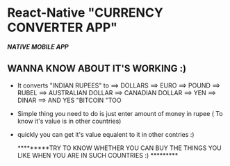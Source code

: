 # React-Native "CURRENCY CONVERTER APP"

***NATIVE MOBILE APP***

## WANNA KNOW ABOUT IT'S WORKING :) 
   * It converts "INDIAN RUPEES" to 
       ==> DOLLARS
       ==> EURO
       ==> POUND
       ==> RUBEL
       ==> AUSTRALIAN DOLLAR
       ==> CANADIAN DOLLAR
       ==> YEN
       ==> DINAR
       ==> AND YES "BITCOIN "TOO
   
   
   * Simple thing you need to do is just enter amount of money in rupee ( To know  it's value is in other countries)
   * quickly you can get it's value equalent to it in other contries :) 
     
     *********TRY TO KNOW WHETHER YOU CAN BUY THE THINGS YOU LIKE WHEN YOU ARE IN SUCH COUNTRIES :) *********
     
     

